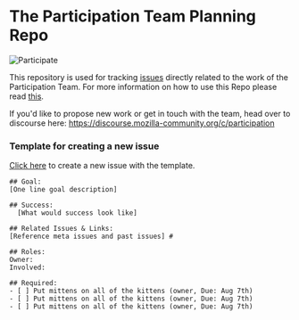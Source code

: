# The Participation Team Planning Repo

![Participate](https://wiki.mozilla.org/images/d/d0/ParticipationSmall.png)

This repository is used for tracking [issues](https://github.com/mozilla/participation-org/issues) directly related to the work of the Participation Team. For more information on how to use this Repo please read [this](https://discourse.mozilla-community.org/t/coordinating-participation-on-github/6638).

If you'd like to propose new work or get in touch with the team, head over to discourse here: https://discourse.mozilla-community.org/c/participation


### Template for creating a new issue

[Click here](https://github.com/mozilla/participation-org/issues/new?body=%23%23+Goal%3a+%0D%0A[One+line+goal+description]+%0D%0A%0D%0A%23%23+Success%3a%0D%0A++[What+would+success+look+like]+%0D%0A%0D%0A%23%23+Related+Issues+%26+Links%3a+%0D%0A[Reference+meta+issues+and+past+issues]+%23%0D%0A%0D%0A%23%23+Roles%3a%0D%0AOwner%3a+%0D%0AInvolved%3a+%0D%0A%0D%0A%23%23+Required%3a+%0D%0A-+[+]+Put+mittens+on+all+of+the+kittens+%28owner%2c+[small%2c+medium%2c+large]%2c+Due%3a+Aug+7th%29+%0D%0A-+[+]+Put+mittens+on+all+of+the+kittens+%28owner%2c+[small%2c+medium%2c+large]%2c+Due%3a+Aug+7th%29+%0D%0A-+[+]+Put+mittens+on+all+of+the+kittens+%28owner%2c+[small%2c+medium%2c+large]%2c+Due%3a+Aug+7th%29+%0D%0A) to create a new issue with the template.

```
## Goal: 
[One line goal description] 

## Success:
  [What would success look like] 

## Related Issues & Links: 
[Reference meta issues and past issues] #

## Roles:
Owner: 
Involved: 

## Required: 
- [ ] Put mittens on all of the kittens (owner, Due: Aug 7th) 
- [ ] Put mittens on all of the kittens (owner, Due: Aug 7th) 
- [ ] Put mittens on all of the kittens (owner, Due: Aug 7th) 

```
